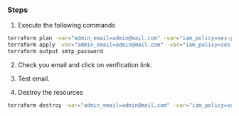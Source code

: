 
### Steps

1. Execute the following commands

```sh
terraform plan -var="admin_email=admin@mail.com" -var="iam_policy=ses-policy" 
terraform apply -var="admin_email=admin@mail.com" -var="iam_policy=ses-policy" 
terraform output smtp_password
```

2. Check you email and click on verification link.

3. Test email.

4. Destroy the resources

```sh
terraform destroy -var="admin_email=admin@mail.com" -var="iam_policy=ses-policy" 
```